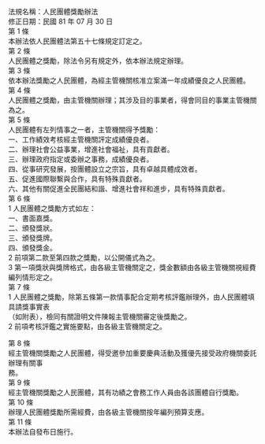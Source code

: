 法規名稱：人民團體獎勵辦法  
修正日期：民國 81 年 07 月 30 日  
第 1 條  
本辦法依人民團體法第五十七條規定訂定之。  
第 2 條  
人民團體之獎勵，除法令另有規定外，依本辦法規定辦理。  
第 3 條  
依本辦法獎勵之人民團體，為經主管機關核准立案滿一年成績優良之人民團體。  
第 4 條  
人民團體之獎勵，由主管機關辦理；其涉及目的事業者，得會同目的事業主管機關為之。  
第 5 條  
人民團體有左列情事之一者，主管機關得予獎勵：  
一、工作績效考核經主管機關評定成績優良者。  
二、辦理社會公益事業，增進社會福祉，具有貢獻者。  
三、辦理政府指定或委辦之事務，成績優良者。  
四、從事研究發展，按團體設立之宗旨，具有卓越具體成效者。  
五、促進國際聯繫與合作，具有特殊貢獻者。  
六、其他有關促進全民團結和諧、增進社會祥和進步，具有特殊貢獻者。  
第 6 條  
1 人民團體之獎勵方式如左：  
一、書面嘉獎。  
二、頒發獎狀。  
三、頒發獎牌。  
四、頒發獎金。  
2 前項第二款至第四款之獎勵，以公開儀式為之。  
3 第一項獎狀與獎牌格式，由各級主管機關定之，獎金數額由各級主管機關視經費編列情形定之。  
第 7 條  
1 人民團體之獎勵，除第五條第一款情事配合定期考核評鑑辦理外，由人民團體填具請獎事實表  
（如附表），檢同有關證明文件陳報主管機關審定後獎勵之。  
2 前項考核評鑑之實施要點，由各級主管機關定之。  


第 8 條  
經主管機關獎勵之人民團體，得受邀參加重要慶典活動及獲優先接受政府機關委託辦理有關事  
務。  
第 9 條  
經主管機關獎勵之人民團體，其有功績之會務工作人員由各該團體自行獎勵。  
第 10 條  
辦理人民團體獎勵所需經費，由各級主管機關按年編列預算支應。  
第 11 條  
本辦法自發布日施行。  


